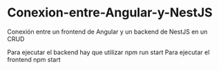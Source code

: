 # Conexion-entre-Angular-y-NestJS
Conexión entre un frontend de Angular y un backend de NestJS en un CRUD

Para ejecutar el backend hay que utilizar npm run start
Para ejecutar el frontend npm start
